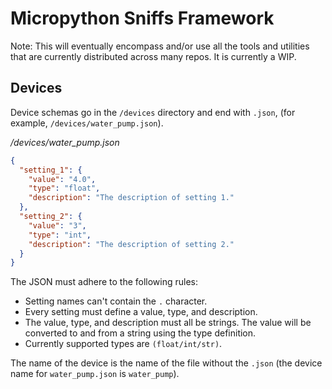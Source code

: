 # Micropython Sniffs Framework

Note: This will eventually encompass and/or use all the tools and utilities that are currently distributed across many
repos. It is currently a WIP.


## Devices

Device schemas go in the `/devices` directory and end with `.json`, (for example, `/devices/water_pump.json`).

_/devices/water_pump.json_
```json
{
  "setting_1": {
    "value": "4.0",
    "type": "float",
    "description": "The description of setting 1."
  },
  "setting_2": {
    "value": "3",
    "type": "int",
    "description": "The description of setting 2."
  }
}
```

The JSON must adhere to the following rules:
- Setting names can't contain the `.` character.
- Every setting must define a value, type, and description.
- The value, type, and description must all be strings. The value will be converted to and from a string using the type definition.
- Currently supported types are `(float/int/str)`.

The name of the device is the name of the file without the `.json` (the device name for `water_pump.json` is `water_pump`).